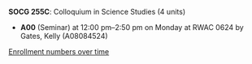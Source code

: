 **SOCG 255C**: Colloquium in Science Studies (4 units)

- **A00** (Seminar) at 12:00 pm–2:50 pm on Monday at RWAC 0624 by Gates, Kelly (A08084524)

[Enrollment numbers over time](./SOCG255C.tsv)
